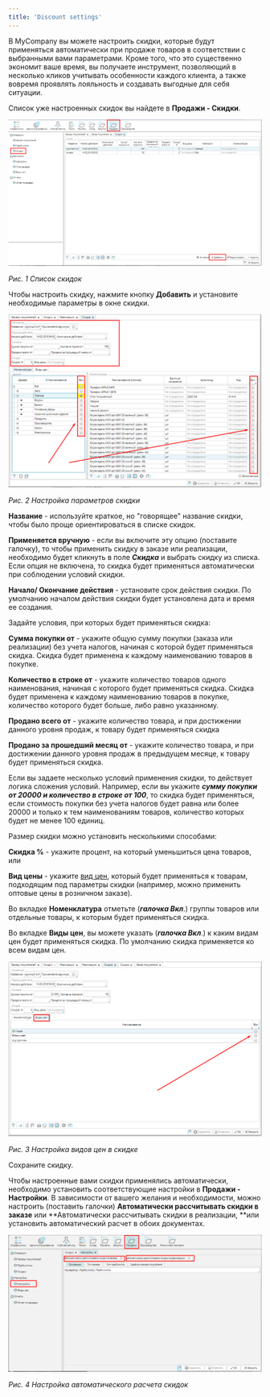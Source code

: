 ```yaml
---
title: 'Discount settings'
---
```


В MyCompany вы можете настроить скидки, которые будут применяться автоматически при продаже товаров в соответствии с выбранными вами параметрами. Кроме того, что это существенно экономит ваше время, вы получаете инструмент, позволяющий в несколько кликов учитывать особенности каждого клиента, а также вовремя проявлять лояльность и создавать выгодные для себя ситуации.

Список уже настроенных скидок вы найдете в **Продажи - Скидки**.

![](attachments/1802798/1802802.png)

*Рис. 1 Список скидок*

  

Чтобы настроить скидку, нажмите кнопку **Добавить** и установите необходимые параметры в окне скидки.

![](attachments/1802798/1802801.png)

*Рис. 2 Настройка параметров скидки*

  

**Название** - используйте краткое, но "говорящее" название скидки, чтобы было проще ориентироваться в списке скидок.

**Применяется вручную** - если вы включите эту опцию (поставите галочку), то чтобы применить скидку в заказе или реализации, необходимо будет кликнуть в поле ***Скидка*** и выбрать скидку из списка. Если опция не включена, то скидка будет применяться автоматически при соблюдении условий скидки.

**Начало/ Окончание действия** - установите срок действия скидки. По умолчанию началом действия скидки будет установлена дата и время ее создания.

Задайте условия, при которых будет применяться скидка:

**Сумма покупки от** - укажите общую сумму покупки (заказа или реализации) без учета налогов, начиная с которой будет применяться скидка. Скидка будет применена к каждому наименованию товаров в покупке.

**Количество в строке от** - укажите количество товаров одного наименования, начиная с которого будет применяться скидка. Скидка будет применена к каждому наименованию товаров в покупке, количество которого будет больше, либо равно указанному.

**Продано всего от** - укажите количество товара, и при достижении данного уровня продаж, к товару будет применяться скидка

**Продано за прошедший месяц от** - укажите количество товара, и при достижении данного уровня продаж в предыдущем месяце, к товару будет применяться скидка.

Если вы задаете несколько условий применения скидки, то действует логика сложения условий. Например, если вы укажите ***сумму покупки от 20000 и количество в строке от 100***, то скидка будет применяться, если стоимость покупки без учета налогов будет равна или более 20000 и только к тем наименованиям товаров, количество которых будет не менее 100 единиц.

Размер скидки можно установить несколькими способами:

**Скидка %** - укажите процент, на который уменьшиться цена товаров, или

**Вид цены** - укажите [вид цен](Price_type_settings.md), который будет применяться к товарам, подходящим под параметры скидки (например, можно применить оптовые цены в розничном заказе).

Во вкладке **Номенклатура** отметьте (***галочка Вкл***.) группы товаров или отдельные товары, к которым будет применяться скидка.

Во вкладке **Виды цен**, вы можете указать (***галочка Вкл***.) к каким видам цен будет применяться скидка. По умолчанию скидка применяется ко всем видам цен.

![](attachments/1802798/1802800.png)

*Рис. 3 Настройка видов цен в скидке*

  

Сохраните скидку.

Чтобы настроенные вами скидки применялись автоматически, необходимо установить соответствующие настройки в **Продажи - Настройки**. В зависимости от вашего желания и необходимости, можно настроить (поставить галочки) **Автоматически рассчитывать скидки в** **заказе** или **Автоматически рассчитывать скидки в реализации, **или установить автоматический расчет в обоих документах.

![](attachments/1802798/1802799.png)

*Рис. 4 Настройка автоматического расчета скидок*

  



  
